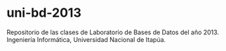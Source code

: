 uni-bd-2013
===========

Repositorio de las clases de Laboratorio de Bases de Datos del año 2013. Ingeniería Informática, Universidad Nacional de Itapúa.